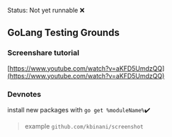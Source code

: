 Status: Not yet runnable ❌

## GoLang Testing Grounds
### Screenshare tutorial

[https://www.youtube.com/watch?v=aKFD5UmdzQQ](https://www.youtube.com/watch?v=aKFD5UmdzQQ)



### Devnotes
install new packages with ```go get %moduleName%```✔️
> example ```github.com/kbinani/screenshot```